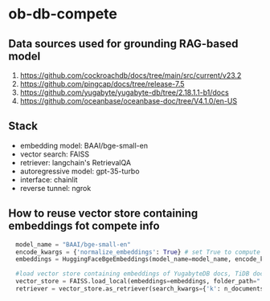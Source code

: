 # ob-db-compete

## Data sources used for grounding RAG-based model

1. https://github.com/cockroachdb/docs/tree/main/src/current/v23.2
2. https://github.com/pingcap/docs/tree/release-7.5
3. https://github.com/yugabyte/yugabyte-db/tree/2.18.1.1-b1/docs
4. https://github.com/oceanbase/oceanbase-doc/tree/V4.1.0/en-US

## Stack

* embedding model: BAAI/bge-small-en
* vector search: FAISS 
* retriever: langchain's RetrievalQA 
* autoregressive model: gpt-35-turbo 
* interface: chainlit 
* reverse tunnel: ngrok 


## How to reuse vector store containing embeddings fot compete info

```py
  model_name = "BAAI/bge-small-en"
  encode_kwargs = {'normalize_embeddings': True} # set True to compute cosine similarity
  embeddings = HuggingFaceBgeEmbeddings(model_name=model_name, encode_kwargs=encode_kwargs)

  #load vector store containing embeddings of YugabyteDB docs, TiDB docs, CockroachDB docs, and OB docs.
  vector_store = FAISS.load_local(embeddings=embeddings, folder_path="./ob_vector_store_v3")
  retriever = vector_store.as_retriever(search_kwargs={'k': n_documents})
```
